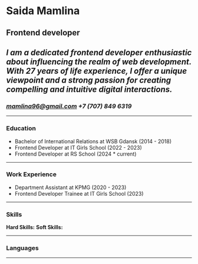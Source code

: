 # Saida Mamlina
## Frontend developer
  *I am a dedicated frontend developer enthusiastic about influencing the realm of web development. With 27 years of life experience, I offer a unique viewpoint and a strong passion for creating compelling and intuitive digital interactions.*
----------------------
### *mamlina96@gmail.com*       *+7 (707) 849 6319*
----------------------

### Education
- Bachelor of International Relations at WSB Gdansk (2014 - 2018)
- Frontend Developer at IT Girls School (2022 - 2023)
- Frontend Developer at RS School (2024 * current)
**********************

### Work Experience
- Department Assistant at KPMG (2020 - 2023)
- Frontend Developer Trainee at IT Girls School (2023)
**********************

### Skills
**Hard Skills:** 
**Soft Skills:**
**********************

### Languages
**********************
